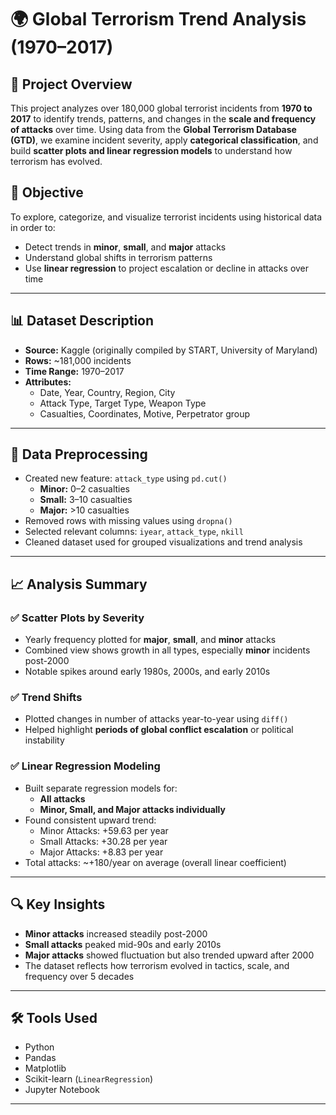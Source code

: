 # 🌍 Global Terrorism Trend Analysis (1970–2017)
## 📌 Project Overview

This project analyzes over 180,000 global terrorist incidents from **1970 to 2017** to identify trends, patterns, and changes in the **scale and frequency of attacks** over time. Using data from the **Global Terrorism Database (GTD)**, we examine incident severity, apply **categorical classification**, and build **scatter plots and linear regression models** to understand how terrorism has evolved.

## 🧠 Objective

To explore, categorize, and visualize terrorist incidents using historical data in order to:
- Detect trends in **minor**, **small**, and **major** attacks  
- Understand global shifts in terrorism patterns  
- Use **linear regression** to project escalation or decline in attacks over time

---
## 📊 Dataset Description

- **Source:** Kaggle (originally compiled by START, University of Maryland)
- **Rows:** ~181,000 incidents  
- **Time Range:** 1970–2017  
- **Attributes:**  
  - Date, Year, Country, Region, City  
  - Attack Type, Target Type, Weapon Type  
  - Casualties, Coordinates, Motive, Perpetrator group

---

## 🧹 Data Preprocessing

- Created new feature: `attack_type` using `pd.cut()`  
  - **Minor:** 0–2 casualties  
  - **Small:** 3–10 casualties  
  - **Major:** >10 casualties  
- Removed rows with missing values using `dropna()`  
- Selected relevant columns: `iyear`, `attack_type`, `nkill`  
- Cleaned dataset used for grouped visualizations and trend analysis

---

## 📈 Analysis Summary

### ✅ **Scatter Plots by Severity**
- Yearly frequency plotted for **major**, **small**, and **minor** attacks  
- Combined view shows growth in all types, especially **minor** incidents post-2000  
- Notable spikes around early 1980s, 2000s, and early 2010s

### ✅ **Trend Shifts**
- Plotted changes in number of attacks year-to-year using `diff()`  
- Helped highlight **periods of global conflict escalation** or political instability

### ✅ **Linear Regression Modeling**
- Built separate regression models for:
  - **All attacks**
  - **Minor, Small, and Major attacks individually**
- Found consistent upward trend:
  - Minor Attacks: +59.63 per year  
  - Small Attacks: +30.28 per year  
  - Major Attacks: +8.83 per year  
- Total attacks: ~+180/year on average (overall linear coefficient)

---

## 🔍 Key Insights

- **Minor attacks** increased steadily post-2000  
- **Small attacks** peaked mid-90s and early 2010s  
- **Major attacks** showed fluctuation but also trended upward after 2000  
- The dataset reflects how terrorism evolved in tactics, scale, and frequency over 5 decades

---

## 🛠 Tools Used

- Python  
- Pandas  
- Matplotlib  
- Scikit-learn (`LinearRegression`)  
- Jupyter Notebook

---
